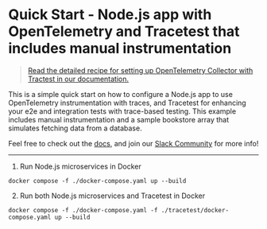 # Quick Start - Node.js app with OpenTelemetry and Tracetest that includes manual instrumentation

> [Read the detailed recipe for setting up OpenTelemetry Collector with Tractest in our documentation.](https://docs.tracetest.io/examples-tutorials/recipes/running-tracetest-without-a-trace-data-store-with-manual-instrumentation)

This is a simple quick start on how to configure a Node.js app to use OpenTelemetry instrumentation with traces, and Tracetest for enhancing your e2e and integration tests with trace-based testing. This example includes manual instrumentation and a sample bookstore array that simulates fetching data from a database.

Feel free to check out the [docs](https://docs.tracetest.io/), and join our [Slack Community](https://dub.sh/tracetest-community) for more info!


---

1. Run Node.js microservices in Docker

```
docker compose -f ./docker-compose.yaml up --build
```

2. Run both Node.js microservices and Tracetest in Docker

```
docker compose -f ./docker-compose.yaml -f ./tracetest/docker-compose.yaml up --build
```

